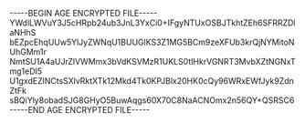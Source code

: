 -----BEGIN AGE ENCRYPTED FILE-----
YWdlLWVuY3J5cHRpb24ub3JnL3YxCi0+IFgyNTUxOSBJTkhtZEh6SFRRZDlaNHhS
bEZpcEhqUUw5YlJyZWNqU1BUUGlKS3Z1MG5BCm9zeXFUb3krQjNYMitoNUhGMm1r
NmtSU1A4aUJrZlVWMmx3bVdKSVMzR1UKLS0tIHkrVGNRT3MvbXZtNGNxTmg1eDI5
U1gxdEZlNCtsSXlvRktXTk12Mkd4Tk0KPJBlx20HK0cQy96WRxEWfJyk9ZdnZtFk
sBQiYly8obadSJG8GHyO5BuwAqgs60X70C8NaACNOmx2n56QY+QSRSC6
-----END AGE ENCRYPTED FILE-----
